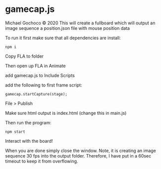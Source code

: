 # gamecap.js
Michael Gochoco © 2020
This will create a fullboard which will output an image sequence a position.json file with mouse position data

To run it first make sure that all dependencies are install:

```
npm i
```

Copy FLA to folder

Then open up FLA in Animate

add gamecap.js to Include Scripts

add the following to first frame script:

```
gamecap.startCapture(stage);
```

File > Publish

Make sure html output is index.html (change this in main.js)

Then run the program:

```
npm start
```

Interact with the board!

When you are done simply close the window. Note, it is creating an image sequence 30 fps into the output folder. Therefore, I have put in a 60sec timeout to keep it from overflowing.
